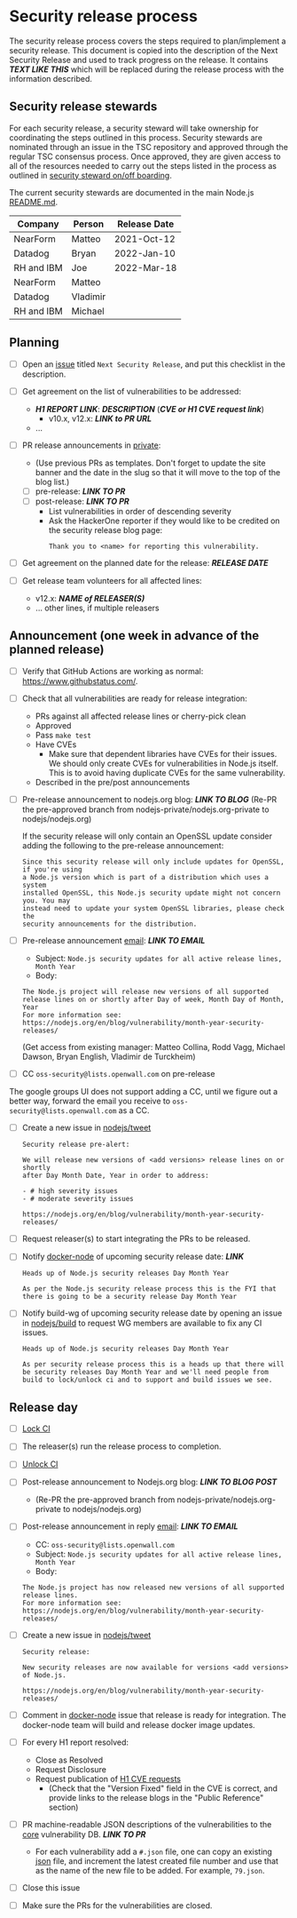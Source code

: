 # Security release process

The security release process covers the steps required to plan/implement a
security release. This document is copied into the description of the Next
Security Release and used to track progress on the release. It contains _**TEXT
LIKE THIS**_ which will be replaced during the release process with the
information described.

## Security release stewards

For each security release, a security steward will take ownership for
coordinating the steps outlined in this process. Security stewards
are nominated through an issue in the TSC repository and approved
through the regular TSC consensus process. Once approved, they
are given access to all of the resources needed to carry out the
steps listed in the process as outlined in
[security steward on/off boarding](security-steward-on-off-boarding.md).

The current security stewards are documented in the main Node.js
[README.md](https://github.com/nodejs/node#security-release-stewards).

| Company    | Person   | Release Date |
| ---------- | -------- | ------------ |
| NearForm   | Matteo   | 2021-Oct-12  |
| Datadog    | Bryan    | 2022-Jan-10  |
| RH and IBM | Joe      | 2022-Mar-18  |
| NearForm   | Matteo   |              |
| Datadog    | Vladimir |              |
| RH and IBM | Michael  |              |

## Planning

* [ ] Open an [issue](https://github.com/nodejs-private/node-private) titled
  `Next Security Release`, and put this checklist in the description.

* [ ] Get agreement on the list of vulnerabilities to be addressed:
  * _**H1 REPORT LINK**_: _**DESCRIPTION**_ (_**CVE or H1 CVE request link**_)
    * v10.x, v12.x: _**LINK to PR URL**_
  * ...

* [ ] PR release announcements in [private](https://github.com/nodejs-private/nodejs.org-private):
  * (Use previous PRs as templates. Don't forget to update the site banner and
    the date in the slug so that it will move to the top of the blog list.)
  * [ ] pre-release: _**LINK TO PR**_
  * [ ] post-release: _**LINK TO PR**_
    * List vulnerabilities in order of descending severity
    * Ask the HackerOne reporter if they would like to be credited on the
      security release blog page:
      ```text
      Thank you to <name> for reporting this vulnerability.
      ```

* [ ] Get agreement on the planned date for the release: _**RELEASE DATE**_

* [ ] Get release team volunteers for all affected lines:
  * v12.x: _**NAME of RELEASER(S)**_
  * ... other lines, if multiple releasers

## Announcement (one week in advance of the planned release)

* [ ] Verify that GitHub Actions are working as normal: <https://www.githubstatus.com/>.

* [ ] Check that all vulnerabilities are ready for release integration:
  * PRs against all affected release lines or cherry-pick clean
  * Approved
  * Pass `make test`
  * Have CVEs
    * Make sure that dependent libraries have CVEs for their issues. We should
      only create CVEs for vulnerabilities in Node.js itself. This is to avoid
      having duplicate CVEs for the same vulnerability.
  * Described in the pre/post announcements

* [ ] Pre-release announcement to nodejs.org blog: _**LINK TO BLOG**_
  (Re-PR the pre-approved branch from nodejs-private/nodejs.org-private to
  nodejs/nodejs.org)

  If the security release will only contain an OpenSSL update consider
  adding the following to the pre-release announcement:

  ```text
  Since this security release will only include updates for OpenSSL, if you're using
  a Node.js version which is part of a distribution which uses a system
  installed OpenSSL, this Node.js security update might not concern you. You may
  instead need to update your system OpenSSL libraries, please check the
  security announcements for the distribution.
  ```

* [ ] Pre-release announcement [email][]: _**LINK TO EMAIL**_
  * Subject: `Node.js security updates for all active release lines, Month Year`
  * Body:
  ```text
  The Node.js project will release new versions of all supported release lines on or shortly after Day of week, Month Day of Month, Year
  For more information see: https://nodejs.org/en/blog/vulnerability/month-year-security-releases/
  ```
  (Get access from existing manager: Matteo Collina, Rodd Vagg, Michael Dawson,
  Bryan English, Vladimir de Turckheim)

* [ ] CC `oss-security@lists.openwall.com` on pre-release

The google groups UI does not support adding a CC, until we figure
out a better way, forward the email you receive to
`oss-security@lists.openwall.com` as a CC.

* [ ] Create a new issue in [nodejs/tweet][]
  ```text
  Security release pre-alert:

  We will release new versions of <add versions> release lines on or shortly
  after Day Month Date, Year in order to address:

  - # high severity issues
  - # moderate severity issues

  https://nodejs.org/en/blog/vulnerability/month-year-security-releases/
  ```

* [ ] Request releaser(s) to start integrating the PRs to be released.

* [ ] Notify [docker-node][] of upcoming security release date: _**LINK**_
  ```text
  Heads up of Node.js security releases Day Month Year

  As per the Node.js security release process this is the FYI that there is going to be a security release Day Month Year
  ```

* [ ] Notify build-wg of upcoming security release date by opening an issue
  in [nodejs/build][] to request WG members are available to fix any CI issues.
  ```text
  Heads up of Node.js security releases Day Month Year

  As per security release process this is a heads up that there will be security releases Day Month Year and we'll need people from build to lock/unlock ci and to support and build issues we see.
  ```

## Release day

* [ ] [Lock CI](https://github.com/nodejs/build/blob/HEAD/doc/jenkins-guide.md#before-the-release)

* [ ] The releaser(s) run the release process to completion.

* [ ] [Unlock CI](https://github.com/nodejs/build/blob/HEAD/doc/jenkins-guide.md#after-the-release)

* [ ] Post-release announcement to Nodejs.org blog: _**LINK TO BLOG POST**_
  * (Re-PR the pre-approved branch from nodejs-private/nodejs.org-private to
    nodejs/nodejs.org)

* [ ] Post-release announcement in reply [email][]: _**LINK TO EMAIL**_
  * CC: `oss-security@lists.openwall.com`
  * Subject: `Node.js security updates for all active release lines, Month Year`
  * Body:
  ```text
  The Node.js project has now released new versions of all supported release lines.
  For more information see: https://nodejs.org/en/blog/vulnerability/month-year-security-releases/
  ```

* [ ] Create a new issue in [nodejs/tweet][]
  ```text
  Security release:

  New security releases are now available for versions <add versions> of Node.js.

  https://nodejs.org/en/blog/vulnerability/month-year-security-releases/
  ```

* [ ] Comment in [docker-node][] issue that release is ready for integration.
  The docker-node team will build and release docker image updates.

* [ ] For every H1 report resolved:
  * Close as Resolved
  * Request Disclosure
  * Request publication of [H1 CVE requests][]
    * (Check that the "Version Fixed" field in the CVE is correct, and provide
      links to the release blogs in the "Public Reference" section)

* [ ] PR machine-readable JSON descriptions of the vulnerabilities to the
  [core](https://github.com/nodejs/security-wg/tree/HEAD/vuln/core)
  vulnerability DB. _**LINK TO PR**_
  * For each vulnerability add a `#.json` file, one can copy an existing
    [json](https://github.com/nodejs/security-wg/blob/0d82062d917cb9ddab88f910559469b2b13812bf/vuln/core/78.json)
    file, and increment the latest created file number and use that as the name
    of the new file to be added. For example, `79.json`.

* [ ] Close this issue

* [ ] Make sure the PRs for the vulnerabilities are closed.

[H1 CVE requests]: https://hackerone.com/nodejs/cve_requests
[docker-node]: https://github.com/nodejs/docker-node/issues
[email]: https://groups.google.com/forum/#!forum/nodejs-sec
[nodejs/build]: https://github.com/nodejs/build/issues
[nodejs/tweet]: https://github.com/nodejs/tweet/issues

